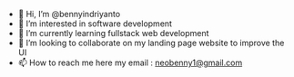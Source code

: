 - 👋 Hi, I’m @bennyindriyanto
- 👀 I’m interested in software development
- 🌱 I’m currently learning fullstack web development
- 💞️ I’m looking to collaborate on my landing page website to improve the UI
- 📫 How to reach me here my email : neobenny1@gmail.com

<!---
bennyindriyanto/bennyindriyanto is a ✨ special ✨ repository because its `README.md` (this file) appears on your GitHub profile.
You can click the Preview link to take a look at your changes.
--->
